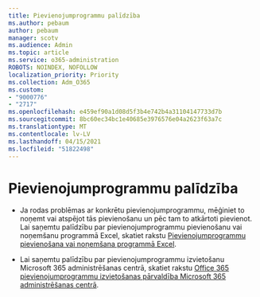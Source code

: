 ```yaml
---
title: Pievienojumprogrammu palīdzība
ms.author: pebaum
author: pebaum
manager: scotv
ms.audience: Admin
ms.topic: article
ms.service: o365-administration
ROBOTS: NOINDEX, NOFOLLOW
localization_priority: Priority
ms.collection: Adm_O365
ms.custom:
- "9000776"
- "2717"
ms.openlocfilehash: e459ef90a1d08d5f3b4e742b4a31104147733d7b
ms.sourcegitcommit: 8bc60ec34bc1e40685e3976576e04a2623f63a7c
ms.translationtype: MT
ms.contentlocale: lv-LV
ms.lasthandoff: 04/15/2021
ms.locfileid: "51822498"
---
```

# <a name="add-in-help"></a>Pievienojumprogrammu palīdzība

- Ja rodas problēmas ar konkrētu pievienojumprogrammu, mēģiniet to noņemt vai atspējot tās pievienošanu un pēc tam to atkārtoti pievienot. Lai saņemtu palīdzību par pievienojumprogrammu pievienošanu vai noņemšanu programmā Excel, skatiet rakstu [Pievienojumprogrammu pievienošana vai noņemšana programmā Excel](https://support.office.com/client/0af570c4-5cf3-4fa9-9b88-403625a0b460).

- Lai saņemtu palīdzību par pievienojumprogrammu izvietošanu Microsoft 365 administrēšanas centrā, skatiet rakstu [Office 365 pievienojumprogrammu izvietošanas pārvaldība Microsoft 365 administrēšanas centrā](https://docs.microsoft.com/microsoft-365/admin/manage/manage-deployment-of-add-ins).
